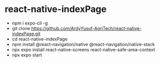# react-native-indexPage


- npm i expo-cli -g
- git clone https://github.com/ArdyYusuf-AgriTech/react-native-indexPage.git
- cd react-native-indexPage
- npm install @react-navigation/native @react-navigation/native-stack
- npx expo install react-native-screens react-native-safe-area-context
- npx expo start
